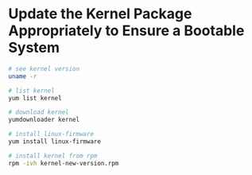 # Update the Kernel Package Appropriately to Ensure a Bootable System

```sh
# see kernel version
uname -r

# list kernel
yum list kernel

# download kernel
yumdownloader kernel

# install linux-firmware
yum install linux-firmware

# install kernel from rpm
rpm -ivh kernel-new-version.rpm
```
